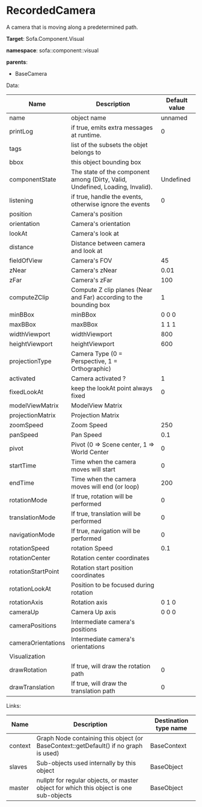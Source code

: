 # RecordedCamera

A camera that is moving along a predetermined path.


__Target__: Sofa.Component.Visual

__namespace__: sofa::component::visual

__parents__:

- BaseCamera

Data: 

<table>
    <thead>
        <tr>
            <th>Name</th>
            <th>Description</th>
            <th>Default value</th>
        </tr>
    </thead>
    <tbody>
	<tr>
		<td>name</td>
		<td>
object name
		</td>
		<td>unnamed</td>
	</tr>
	<tr>
		<td>printLog</td>
		<td>
if true, emits extra messages at runtime.
		</td>
		<td>0</td>
	</tr>
	<tr>
		<td>tags</td>
		<td>
list of the subsets the objet belongs to
		</td>
		<td></td>
	</tr>
	<tr>
		<td>bbox</td>
		<td>
this object bounding box
		</td>
		<td></td>
	</tr>
	<tr>
		<td>componentState</td>
		<td>
The state of the component among (Dirty, Valid, Undefined, Loading, Invalid).
		</td>
		<td>Undefined</td>
	</tr>
	<tr>
		<td>listening</td>
		<td>
if true, handle the events, otherwise ignore the events
		</td>
		<td>0</td>
	</tr>
	<tr>
		<td>position</td>
		<td>
Camera's position
		</td>
		<td></td>
	</tr>
	<tr>
		<td>orientation</td>
		<td>
Camera's orientation
		</td>
		<td></td>
	</tr>
	<tr>
		<td>lookAt</td>
		<td>
Camera's look at
		</td>
		<td></td>
	</tr>
	<tr>
		<td>distance</td>
		<td>
Distance between camera and look at
		</td>
		<td></td>
	</tr>
	<tr>
		<td>fieldOfView</td>
		<td>
Camera's FOV
		</td>
		<td>45</td>
	</tr>
	<tr>
		<td>zNear</td>
		<td>
Camera's zNear
		</td>
		<td>0.01</td>
	</tr>
	<tr>
		<td>zFar</td>
		<td>
Camera's zFar
		</td>
		<td>100</td>
	</tr>
	<tr>
		<td>computeZClip</td>
		<td>
Compute Z clip planes (Near and Far) according to the bounding box
		</td>
		<td>1</td>
	</tr>
	<tr>
		<td>minBBox</td>
		<td>
minBBox
		</td>
		<td>0 0 0</td>
	</tr>
	<tr>
		<td>maxBBox</td>
		<td>
maxBBox
		</td>
		<td>1 1 1</td>
	</tr>
	<tr>
		<td>widthViewport</td>
		<td>
widthViewport
		</td>
		<td>800</td>
	</tr>
	<tr>
		<td>heightViewport</td>
		<td>
heightViewport
		</td>
		<td>600</td>
	</tr>
	<tr>
		<td>projectionType</td>
		<td>
Camera Type (0 = Perspective, 1 = Orthographic)
		</td>
		<td></td>
	</tr>
	<tr>
		<td>activated</td>
		<td>
Camera activated ?
		</td>
		<td>1</td>
	</tr>
	<tr>
		<td>fixedLookAt</td>
		<td>
keep the lookAt point always fixed
		</td>
		<td>0</td>
	</tr>
	<tr>
		<td>modelViewMatrix</td>
		<td>
ModelView Matrix
		</td>
		<td></td>
	</tr>
	<tr>
		<td>projectionMatrix</td>
		<td>
Projection Matrix
		</td>
		<td></td>
	</tr>
	<tr>
		<td>zoomSpeed</td>
		<td>
Zoom Speed
		</td>
		<td>250</td>
	</tr>
	<tr>
		<td>panSpeed</td>
		<td>
Pan Speed
		</td>
		<td>0.1</td>
	</tr>
	<tr>
		<td>pivot</td>
		<td>
Pivot (0 => Scene center, 1 => World Center
		</td>
		<td>0</td>
	</tr>
	<tr>
		<td>startTime</td>
		<td>
Time when the camera moves will start
		</td>
		<td>0</td>
	</tr>
	<tr>
		<td>endTime</td>
		<td>
Time when the camera moves will end (or loop)
		</td>
		<td>200</td>
	</tr>
	<tr>
		<td>rotationMode</td>
		<td>
If true, rotation will be performed
		</td>
		<td>0</td>
	</tr>
	<tr>
		<td>translationMode</td>
		<td>
If true, translation will be performed
		</td>
		<td>0</td>
	</tr>
	<tr>
		<td>navigationMode</td>
		<td>
If true, navigation will be performed
		</td>
		<td>0</td>
	</tr>
	<tr>
		<td>rotationSpeed</td>
		<td>
rotation Speed
		</td>
		<td>0.1</td>
	</tr>
	<tr>
		<td>rotationCenter</td>
		<td>
Rotation center coordinates
		</td>
		<td></td>
	</tr>
	<tr>
		<td>rotationStartPoint</td>
		<td>
Rotation start position coordinates
		</td>
		<td></td>
	</tr>
	<tr>
		<td>rotationLookAt</td>
		<td>
Position to be focused during rotation
		</td>
		<td></td>
	</tr>
	<tr>
		<td>rotationAxis</td>
		<td>
Rotation axis
		</td>
		<td>0 1 0</td>
	</tr>
	<tr>
		<td>cameraUp</td>
		<td>
Camera Up axis
		</td>
		<td>0 0 0</td>
	</tr>
	<tr>
		<td>cameraPositions</td>
		<td>
Intermediate camera's positions
		</td>
		<td></td>
	</tr>
	<tr>
		<td>cameraOrientations</td>
		<td>
Intermediate camera's orientations
		</td>
		<td></td>
	</tr>
	<tr>
		<td colspan="3">Visualization</td>
	</tr>
	<tr>
		<td>drawRotation</td>
		<td>
If true, will draw the rotation path
		</td>
		<td>0</td>
	</tr>
	<tr>
		<td>drawTranslation</td>
		<td>
If true, will draw the translation path
		</td>
		<td>0</td>
	</tr>

</tbody>
</table>

Links: 


| Name | Description | Destination type name |
| ---- | ----------- | --------------------- |
|context|Graph Node containing this object (or BaseContext::getDefault() if no graph is used)|BaseContext|
|slaves|Sub-objects used internally by this object|BaseObject|
|master|nullptr for regular objects, or master object for which this object is one sub-objects|BaseObject|

